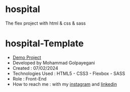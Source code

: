 # hospital
The flex project with html &amp; css &amp; sass
# hospital-Template
- [Demo Project](https://mohammadgolpayegany.github.io/hospital/)
- Developed by Mohammad Golpayegani
- Created : 07/02/2024
- Technologies Used : HTML5 - CSS3 - Flexbox - SASS
- Role : Front-End
- How to reach me : with my 
[instagram](https://www.instagram.com/mohammad_golpaygani/) and 
[linkedin](https://www.linkedin.com/in/mohammad-golpaygani-3049302a8/)
